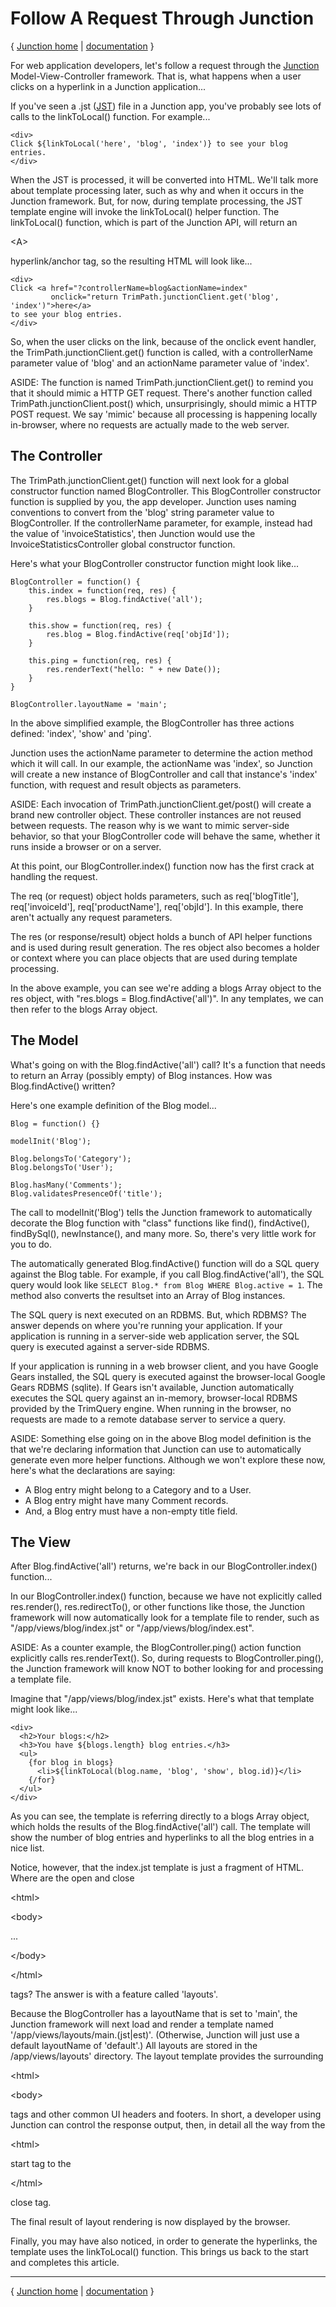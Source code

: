 # Follow A Request Through Junction #

{ [Junction home](http://code.google.com/p/trimpath/wiki/TrimJunction) | [documentation](http://trimpath.googlecode.com/svn/trunk/junction_docs/index.html) }

For web application developers, let's follow a request through the [Junction](http://code.google.com/p/trimpath/wiki/TrimJunction) Model-View-Controller framework.  That is, what happens when a user clicks on a hyperlink in a Junction application...

If you've seen a .jst ([JST](http://code.google.com/p/trimpath/wiki/JavaScriptTemplates)) file in a Junction app, you've probably see lots of calls to the linkToLocal() function.  For example...
```
<div>
Click ${linkToLocal('here', 'blog', 'index')} to see your blog entries.
</div>
```

When the JST is processed, it will be converted into HTML.  We'll talk more about template processing later, such as why and when it occurs in the Junction framework.  But, for now, during template processing, the JST template engine will invoke the linkToLocal() helper function.  The linkToLocal() function, which is part of the Junction API, will return an 

&lt;A&gt;

 hyperlink/anchor tag, so the resulting HTML will look like...
```
<div>
Click <a href="?controllerName=blog&actionName=index" 
         onclick="return TrimPath.junctionClient.get('blog', 'index')">here</a> 
to see your blog entries.
</div>
```

So, when the user clicks on the link, because of the onclick event handler, the TrimPath.junctionClient.get() function is called, with a controllerName parameter value of 'blog' and an actionName parameter value of 'index'.

ASIDE: The function is named TrimPath.junctionClient.get() to remind you that it should mimic a HTTP GET request.  There's another function called TrimPath.junctionClient.post() which, unsurprisingly, should mimic a HTTP POST request.  We say 'mimic' because all processing is happening locally in-browser, where no requests are actually made to the web server.

## The Controller ##

The TrimPath.junctionClient.get() function will next look for a global constructor function named BlogController.  This BlogController constructor function is supplied by you, the app developer.  Junction uses naming conventions to convert from the 'blog' string parameter value to BlogController.  If the controllerName parameter, for example, instead had the value of 'invoiceStatistics', then Junction would use the InvoiceStatisticsController global constructor function.

Here's what your BlogController constructor function might look like...
```
BlogController = function() {
    this.index = function(req, res) {
        res.blogs = Blog.findActive('all');
    }

    this.show = function(req, res) {
        res.blog = Blog.findActive(req['objId']);
    }

    this.ping = function(req, res) {
        res.renderText("hello: " + new Date());
    }
}

BlogController.layoutName = 'main';
```

In the above simplified example, the BlogController has three actions defined: 'index', 'show' and 'ping'.

Junction uses the actionName parameter to determine the action method which it will call.  In our example, the actionName was 'index', so Junction will create a new instance of BlogController and call that instance's 'index' function, with request and result objects as parameters.

ASIDE: Each invocation of TrimPath.junctionClient.get/post() will create a brand new controller object.  These controller instances are not reused between requests.  The reason why is we want to mimic server-side behavior, so that your BlogController code will behave the same, whether it runs inside a browser or on a server.

At this point, our BlogController.index() function now has the first crack at handling the request.

The req (or request) object holds parameters, such as req['blogTitle'], req['invoiceId'], req['productName'], req['objId'].  In this example, there aren't actually any request parameters.

The res (or response/result) object holds a bunch of API helper functions and is used during result generation.  The res object also becomes a holder or context where you can place objects that are used during template processing.

In the above example, you can see we're adding a blogs Array object to the res object, with "res.blogs = Blog.findActive('all')".  In any templates, we can then refer to the blogs Array object.

## The Model ##

What's going on with the Blog.findActive('all') call?  It's a function that needs to return an Array (possibly empty) of Blog instances. How was Blog.findActive() written?

Here's one example definition of the Blog model...
```
Blog = function() {}

modelInit('Blog');

Blog.belongsTo('Category');
Blog.belongsTo('User');

Blog.hasMany('Comments');
Blog.validatesPresenceOf('title');
```

The call to modelInit('Blog') tells the Junction framework to automatically decorate the Blog function with "class" functions like find(), findActive(), findBySql(), newInstance(), and many more.  So, there's very little work for you to do.

The automatically generated Blog.findActive() function will do a SQL query against the Blog table.  For example, if you call Blog.findActive('all'), the SQL query would look like `SELECT Blog.* from Blog WHERE Blog.active = 1`.  The method also converts the resultset into an Array of Blog instances.

The SQL query is next executed on an RDBMS.  But, which RDBMS?  The answer depends on where you're running your application.  If your application is running in a server-side web application server, the SQL query is executed against a server-side RDBMS.

If your application is running in a web browser client, and you have Google Gears installed, the SQL query is executed against the browser-local Google Gears RDBMS (sqlite).  If Gears isn't available, Junction automatically executes the SQL query against an in-memory, browser-local RDBMS provided by the TrimQuery engine.  When running in the browser, no requests are made to a remote database server to service a query.

ASIDE: Something else going on in the above Blog model definition is the that we're declaring information that Junction can use to automatically generate even more helper functions.  Although we won't explore these now, here's what the declarations are saying:
  * A Blog entry might belong to a Category and to a User.
  * A Blog entry might have many Comment records.
  * And, a Blog entry must have a non-empty title field.

## The View ##

After Blog.findActive('all') returns, we're back in our BlogController.index() function...

In our BlogController.index() function, because we have not explicitly called res.render(), res.redirectTo(), or other functions like those, the Junction framework will now automatically look for a template file to render, such as "/app/views/blog/index.jst" or "/app/views/blog/index.est".

ASIDE: As a counter example, the BlogController.ping() action function explicitly calls res.renderText().  So, during requests to BlogController.ping(), the Junction framework will know NOT to bother looking for and processing a template file.

Imagine that "/app/views/blog/index.jst" exists.  Here's what that template might look like...
```
<div>
  <h2>Your blogs:</h2>
  <h3>You have ${blogs.length} blog entries.</h3>
  <ul>
    {for blog in blogs}
      <li>${linkToLocal(blog.name, 'blog', 'show', blog.id)}</li>
    {/for}
  </ul>
</div>
```

As you can see, the template is referring directly to a blogs Array object, which holds the results of the Blog.findActive('all') call.  The template will show the number of blog entries and hyperlinks to all the blog entries in a nice list.

Notice, however, that the index.jst template is just a fragment of HTML.  Where are the open and close 

&lt;html&gt;



&lt;body&gt;

...

&lt;/body&gt;



&lt;/html&gt;

 tags?  The answer is with a feature called 'layouts'.

Because the BlogController has a layoutName that is set to 'main', the Junction framework will next load and render a template named '/app/views/layouts/main.(jst|est)'.  (Otherwise, Junction will just use a default layoutName of 'default'.)  All layouts are stored in the /app/views/layouts' directory.  The layout template provides the surrounding 

&lt;html&gt;



&lt;body&gt;

 tags and other common UI headers and footers.  In short, a developer using Junction can control the response output, then, in detail all the way from the 

&lt;html&gt;

 start tag to the 

&lt;/html&gt;

 close tag.

The final result of layout rendering is now displayed by the browser.

Finally, you may have also noticed, in order to generate the hyperlinks, the template uses the linkToLocal() function.  This brings us back to the start and completes this article.


---

{ [Junction home](http://code.google.com/p/trimpath/wiki/TrimJunction) | [documentation](http://trimpath.googlecode.com/svn/trunk/junction_docs/index.html) }
